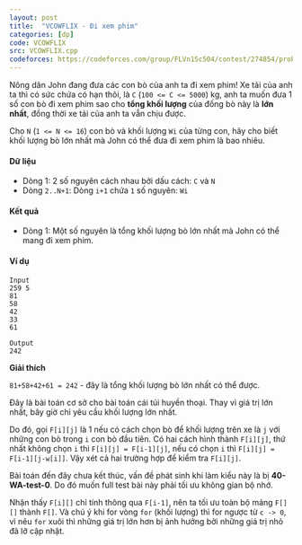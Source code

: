 ```yaml
---
layout: post
title:  "VCOWFLIX - Đi xem phim"
categories: [dp]
code: VCOWFLIX
src: VCOWFLIX.cpp
codeforces: https://codeforces.com/group/FLVn1Sc504/contest/274854/problem/X
---
```


Nông dân John đang đưa các con bò của anh ta đi xem phim! Xe tải của anh ta thì có sức chứa có hạn thôi, là `C` (`100 <= C <= 5000`) kg, anh ta muốn đưa 1 số con bò đi xem phim sao cho **tổng khối lượng** của đống bò này là **lớn nhất**, đồng thời xe tải của anh ta vẫn chịu được.

Cho `N` (`1 <= N <= 16`) con bò và khối lượng `Wi` của từng con, hãy cho biết khối lượng bò lớn nhất mà John có thể đưa đi xem phim là bao nhiêu.

#### Dữ liệu

+ Dòng 1: 2 số nguyên cách nhau bởi dấu cách: `C` và `N`
+ Dòng `2..N+1`: Dòng `i+1` chứa `1` số nguyên: `Wi`

#### Kết quả

+ Dòng 1: Một số nguyên là tổng khối lượng bò lớn nhất mà John có thể mang đi xem phim.

#### Ví dụ

```
Input
259 5
81
58
42
33
61

Output
242
```

**Giải thích**

`81+58+42+61 = 242` - đây là tổng khối lượng bò lớn nhất có thể được.

<!--more-->



Đây là bài toán cơ sở cho bài toán cái túi huyền thoại. Thay vì giá trị lớn nhất, bây giờ chỉ yêu cầu khối lượng lớn nhất.

Do đó, gọi `F[i][j]` là 1 nếu có cách chọn bò để khối lượng trên xe là `j` với những con bò trong `i` con bò đầu tiên. Có hai cách hình thành `F[i][j]`, thứ nhất không chọn `i` thì `F[i][j] = F[i-1][j]`, nếu có chọn `i` thì `F[i][j] = F[i-1][j-w[i]]`. Vậy xét cả hai trường hợp để kiểm tra `F[i][j]`. 

Bài toán đến đây chưa kết thúc, vấn đề phát sinh khi làm kiểu này là bị **40-WA-test-0**. Do đó muốn full test bài này phải tối ưu không gian bộ nhớ. 

Nhận thấy `F[i][]` chỉ tính thông qua `F[i-1]`, nên ta tối ưu toàn bộ mảng `F[][]` thành `F[]`. Và chú ý khi for vòng `for` (khối lượng) thì for ngược từ `c -> 0`, vì nêu `for` xuôi thì những giá trị lớn hơn bị ảnh hưởng bởi những giá trị nhỏ đã lỡ cập nhật.
